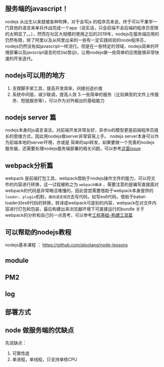 ## 服务端的javascript！
nodejs 从出生以来就被各种吹捧，对于会写js 的程序员来说，终于可以不重学一门其他的语言来单兵作战完成一个app（说实话，只会前端不会后端的程序员受限的太明显了。。），然而在社区大规模的使用之后的2019年，nodejs在服务端应用的仍然有限，除了阿里以及从阿里出来的一些有一定实践经验的node程序员，nodejs仍然没有如javascript一样流行。但是在一些特定的领域，nodejs简单的环境部署以及javscript语言的优(la)势(ji)，让用nodejs做一些简单的应用能够非常快速的开发迭代。

## nodejs可以用的地方
1. 支撑脚手架工具，提高开发效率，间接创造价值
2. 系统中间层，减少联调，提高人效
3.一些简单的服务（比较典型的文件上传服务、短链服务等），可以作为对外输出的基础能力

## nodejs server 篇
nodejs本身的js语言语法，对前端开发非常友好，异步io的模型更是前端程序员擅长的思维方式，因此用nodejs做server非常容易上手。
nodejs server本身可以作为前端本地的server环境，亦或是 简单的api转发，如果要做一个完善的nodejs 服务器，还需要处理nodejs服务端部署的相关问题，可以参考[这篇issue]()

## webpack分析篇
webpack 是前端打包工具，webpack借助于nodejs操作文件的能力，可以将文件的内容进行转换，这一过程被称之为 `webpack编译` ，需要注意的是编写直接面对webpack的代码是非常晦涩难懂的，因此尝尝需要借助于webpack本身提供的`loader`、`plugin`机制，`面向语言规范`去写代码，如写es6代码，借助于babel-loader对es6代码的转换，转译成webpack可是别的内容，webpack在对文件内容进行打包和包装，最后构建出来浏览器环境下可直接运行的bundle
关于webpack的分析和自己的一点思考，可以参考[工程基础-构建工具篇]()




## 可以帮助的nodejs教程
nodejs基本课程 ： https://github.com/alsotang/node-lessons

## module


## PM2


## log


## 部署方式


## node 做服务端的优缺点
先说缺点：
1. 可靠性底
2. 单进程，单线程，只支持单核CPU